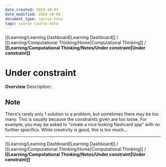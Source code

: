 ```yaml
---
date_created: 2024-10-03
date_modified: 2024-10-03
document_type: course-note
tags: course course-note
---
```

[[Learning/Learning Dashboard|Learning Dashboard]] / [[Learning/Computational Thinking/Home|Computational Thinking]] / **[[Learning/Computational Thinking/Notes/Under constraint|Under constraint]]**
# Under constraint
**Overview**
Description:: 

## Note

There's rarely only 1 solution to a problem, but sometimes there may be too many. This is usually because the constraints given are too loose. For example, you may be asked to "create a nice looking flashcard app" with no further specifics. While creativity is good, this is too much...

---
[[Learning/Learning Dashboard|Learning Dashboard]] / [[Learning/Computational Thinking/Home|Computational Thinking]] / **[[Learning/Computational Thinking/Notes/Under constraint|Under constraint]]**